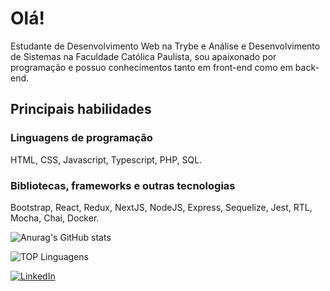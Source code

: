 # Olá!

Estudante de Desenvolvimento Web na Trybe e Análise e Desenvolvimento de Sistemas na Faculdade Católica Paulista, sou apaixonado por programação e possuo conhecimentos tanto em front-end como em back-end.

## Principais habilidades

### Linguagens de programação

HTML, CSS, Javascript, Typescript, PHP, SQL.

### Bibliotecas, frameworks e outras tecnologias

Bootstrap, React, Redux, NextJS, NodeJS, Express, Sequelize, Jest, RTL, Mocha, Chai, Docker.

![Anurag's GitHub stats](https://github-readme-stats.vercel.app/api?username=carlosdanielcabral&show_icons=true)

![TOP Linguagens](https://github-readme-stats.vercel.app/api/top-langs/?username=carlosdanielcabral&layout=compact&theme=dracula)

[<img alt="LinkedIn" src="https://img.shields.io/badge/LinkedIn-0077B5?style=for-the-badge&logo=linkedin&logoColor=white" />](https://www.linkedin.com/in/carlos-daniel-cabral/)
